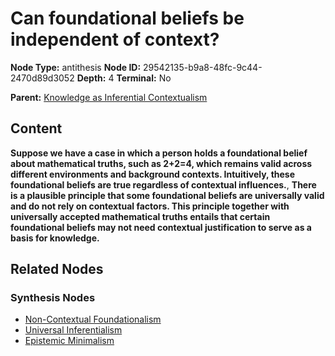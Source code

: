# Can foundational beliefs be independent of context?

**Node Type:** antithesis
**Node ID:** 29542135-b9a8-48fc-9c44-2470d89d3052
**Depth:** 4
**Terminal:** No

**Parent:** [Knowledge as Inferential Contextualism](knowledge-as-inferential-contextualism-synthesis-0bbcffd3-e128-4c6b-91d4-fb0d216c99b0.md)

## Content

**Suppose we have a case in which a person holds a foundational belief about mathematical truths, such as 2+2=4, which remains valid across different environments and background contexts. Intuitively, these foundational beliefs are true regardless of contextual influences.**, **There is a plausible principle that some foundational beliefs are universally valid and do not rely on contextual factors. This principle together with universally accepted mathematical truths entails that certain foundational beliefs may not need contextual justification to serve as a basis for knowledge.**

## Related Nodes

### Synthesis Nodes

- [Non-Contextual Foundationalism](non-contextual-foundationalism-synthesis-ab6db22e-01e8-4eea-9dd6-eca24fc10c4e.md)
- [Universal Inferentialism](universal-inferentialism-synthesis-3cbe7872-f532-4cb3-8e7c-68a6bcb72fec.md)
- [Epistemic Minimalism](epistemic-minimalism-synthesis-4c0eb16e-d133-4c49-a7d0-87a8d1baf132.md)
